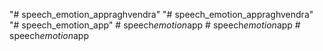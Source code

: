 "# speech_emotion_appraghvendra" 
"# speech_emotion_appraghvendra" 
"# speech_emotion_app" 
#   s p e e c h _ e m o t i o n _ a p p  
 #   s p e e c h _ e m o t i o n _ a p p  
 #   s p e e c h _ e m o t i o n _ a p p  
 